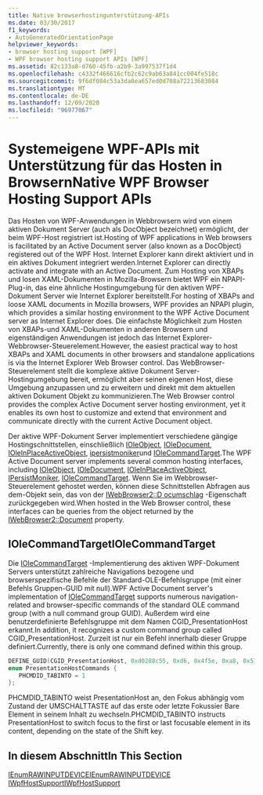 ```yaml
---
title: Native browserhostingunterstützung-APIs
ms.date: 03/30/2017
f1_keywords:
- AutoGeneratedOrientationPage
helpviewer_keywords:
- browser hosting support [WPF]
- WPF browser hosting support APIs [WPF]
ms.assetid: 82c133a8-d760-45fb-a2b9-3a997537f1d4
ms.openlocfilehash: c4332f466616cfb2c62c9ab63a841cc004fe518c
ms.sourcegitcommit: 9f6df084c53a3da0ea657ed0d708a72213683084
ms.translationtype: MT
ms.contentlocale: de-DE
ms.lasthandoff: 12/09/2020
ms.locfileid: "96977067"
---
```

# <a name="native-wpf-browser-hosting-support-apis"></a><span data-ttu-id="88590-102">Systemeigene WPF-APIs mit Unterstützung für das Hosten in Browsern</span><span class="sxs-lookup"><span data-stu-id="88590-102">Native WPF Browser Hosting Support APIs</span></span>

<span data-ttu-id="88590-103">Das Hosten von WPF-Anwendungen in Webbrowsern wird von einem aktiven Dokument Server (auch als DocObject bezeichnet) ermöglicht, der beim WPF-Host registriert ist.</span><span class="sxs-lookup"><span data-stu-id="88590-103">Hosting of WPF applications in Web browsers is facilitated by an Active Document server (also known as a DocObject) registered out of the WPF Host.</span></span> <span data-ttu-id="88590-104">Internet Explorer kann direkt aktiviert und in ein aktives Dokument integriert werden.</span><span class="sxs-lookup"><span data-stu-id="88590-104">Internet Explorer can directly activate and integrate with an Active Document.</span></span> <span data-ttu-id="88590-105">Zum Hosting von XBAPs und losen XAML-Dokumenten in Mozilla-Browsern bietet WPF ein NPAPI-Plug-in, das eine ähnliche Hostingumgebung für den aktiven WPF-Dokument Server wie Internet Explorer bereitstellt.</span><span class="sxs-lookup"><span data-stu-id="88590-105">For hosting of XBAPs and loose XAML documents in Mozilla browsers, WPF provides an NPAPI plugin, which provides a similar hosting environment to the WPF Active Document server as Internet Explorer does.</span></span> <span data-ttu-id="88590-106">Die einfachste Möglichkeit zum Hosten von XBAPs-und XAML-Dokumenten in anderen Browsern und eigenständigen Anwendungen ist jedoch das Internet Explorer-Webbrowser-Steuerelement.</span><span class="sxs-lookup"><span data-stu-id="88590-106">However, the easiest practical way to host XBAPs and XAML documents in other browsers and standalone applications is via the Internet Explorer Web Browser control.</span></span> <span data-ttu-id="88590-107">Das WebBrowser-Steuerelement stellt die komplexe aktive Dokument Server-Hostingumgebung bereit, ermöglicht aber seinen eigenen Host, diese Umgebung anzupassen und zu erweitern und direkt mit dem aktuellen aktiven Dokument Objekt zu kommunizieren.</span><span class="sxs-lookup"><span data-stu-id="88590-107">The Web Browser control provides the complex Active Document server hosting environment, yet it enables its own host to customize and extend that environment and communicate directly with the current Active Document object.</span></span>  
  
 <span data-ttu-id="88590-108">Der aktive WPF-Dokument Server implementiert verschiedene gängige Hostingschnittstellen, einschließlich [IOleObject](/windows/win32/api/oleidl/nn-oleidl-ioleobject), [IOleDocument](/windows/win32/api/docobj/nn-docobj-ioledocument), [IOleInPlaceActiveObject](/windows/win32/api/oleidl/nn-oleidl-ioleinplaceactiveobject), [ipersistmoniker](/previous-versions/windows/internet-explorer/ie-developer/platform-apis/ms775042(v=vs.85))und [IOleCommandTarget](/windows/win32/api/docobj/nn-docobj-iolecommandtarget).</span><span class="sxs-lookup"><span data-stu-id="88590-108">The WPF Active Document server implements several common hosting interfaces, including [IOleObject](/windows/win32/api/oleidl/nn-oleidl-ioleobject), [IOleDocument](/windows/win32/api/docobj/nn-docobj-ioledocument), [IOleInPlaceActiveObject](/windows/win32/api/oleidl/nn-oleidl-ioleinplaceactiveobject), [IPersistMoniker](/previous-versions/windows/internet-explorer/ie-developer/platform-apis/ms775042(v=vs.85)), [IOleCommandTarget](/windows/win32/api/docobj/nn-docobj-iolecommandtarget).</span></span> <span data-ttu-id="88590-109">Wenn Sie im Webbrowser-Steuerelement gehostet werden, können diese Schnittstellen Abfragen aus dem-Objekt sein, das von der [IWebBrowser2::D ocumschlag](/previous-versions/aa752116(v=vs.85)) -Eigenschaft zurückgegeben wird.</span><span class="sxs-lookup"><span data-stu-id="88590-109">When hosted in the Web Browser control, these interfaces can be queries from the object returned by the [IWebBrowser2::Document](/previous-versions/aa752116(v=vs.85)) property.</span></span>  
  
## <a name="iolecommandtarget"></a><span data-ttu-id="88590-110">IOleCommandTarget</span><span class="sxs-lookup"><span data-stu-id="88590-110">IOleCommandTarget</span></span>  

 <span data-ttu-id="88590-111">Die [IOleCommandTarget](/windows/win32/api/docobj/nn-docobj-iolecommandtarget) -Implementierung des aktiven WPF-Dokument Servers unterstützt zahlreiche Navigations bezogene und browserspezifische Befehle der Standard-OLE-Befehlsgruppe (mit einer Befehls Gruppen-GUID mit null).</span><span class="sxs-lookup"><span data-stu-id="88590-111">WPF Active Document server's implementation of [IOleCommandTarget](/windows/win32/api/docobj/nn-docobj-iolecommandtarget) supports numerous navigation-related and browser-specific commands of the standard OLE command group (with a null command group GUID).</span></span> <span data-ttu-id="88590-112">Außerdem wird eine benutzerdefinierte Befehlsgruppe mit dem Namen CGID_PresentationHost erkannt.</span><span class="sxs-lookup"><span data-stu-id="88590-112">In addition, it recognizes a custom command group called CGID_PresentationHost.</span></span> <span data-ttu-id="88590-113">Zurzeit ist nur ein Befehl innerhalb dieser Gruppe definiert.</span><span class="sxs-lookup"><span data-stu-id="88590-113">Currently, there is only one command defined within this group.</span></span>  
  
```cpp  
DEFINE_GUID(CGID_PresentationHost, 0xd0288c55, 0xd6, 0x4f5e, 0xa8, 0x51, 0x79, 0xde, 0xc5, 0x1b, 0x10, 0xec);  
enum PresentationHostCommands {
   PHCMDID_TABINTO = 1
};  
```  
  
 <span data-ttu-id="88590-114">PHCMDID_TABINTO weist PresentationHost an, den Fokus abhängig vom Zustand der UMSCHALTTASTE auf das erste oder letzte Fokussier Bare Element in seinem Inhalt zu wechseln.</span><span class="sxs-lookup"><span data-stu-id="88590-114">PHCMDID_TABINTO instructs PresentationHost to switch focus to the first or last focusable element in its content, depending on the state of the Shift key.</span></span>  
  
## <a name="in-this-section"></a><span data-ttu-id="88590-115">In diesem Abschnitt</span><span class="sxs-lookup"><span data-stu-id="88590-115">In This Section</span></span>  

 [<span data-ttu-id="88590-116">IEnumRAWINPUTDEVICE</span><span class="sxs-lookup"><span data-stu-id="88590-116">IEnumRAWINPUTDEVICE</span></span>](ienumrawinputdevice.md)  
 [<span data-ttu-id="88590-117">IWpfHostSupport</span><span class="sxs-lookup"><span data-stu-id="88590-117">IWpfHostSupport</span></span>](iwpfhostsupport.md)

